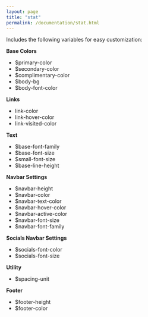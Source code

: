 ```yaml
---
layout: page
title: "stat"
permalink: /documentation/stat.html
---
```


Includes the following variables for easy customization:

**Base Colors**

* $primary-color
* $secondary-color
* $complimentary-color
* $body-bg
* $body-font-color

**Links**

* link-color
* link-hover-color
* link-visited-color

**Text**

* $base-font-family
* $base-font-size
* $small-font-size
* $base-line-height

**Navbar Settings**

* $navbar-height
* $navbar-color
* $navbar-text-color
* $navbar-hover-color
* $navbar-active-color
* $navbar-font-size
* $navbar-font-family

**Socials Navbar Settings**

* $socials-font-color
* $socials-font-size

**Utility**

* $spacing-unit

**Footer**

* $footer-height
* $footer-color
